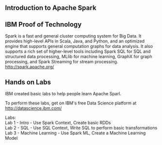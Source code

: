 ## Introduction to Apache Spark
## IBM Proof of Technology

Spark is a fast and general cluster computing system for Big Data. It provides
high-level APIs in Scala, Java, and Python, and an optimized engine that
supports general computation graphs for data analysis. It also supports a
rich set of higher-level tools including Spark SQL for SQL and structured
data processing, MLlib for machine learning, GraphX for graph processing,
and Spark Streaming for stream processing. <http://spark.apache.org/>

## Hands on Labs
IBM created basic labs to help people learn Apache Sparl. 

To perform these labs, get on IBM's free Data Science platform at <http://datascience.ibm.com/>

Labs: <br>
Lab 1 - Intro - Use Spark Context, Create basic RDDs<br>
Lab 2 - SQL - Use SQL Context, Write SQL to perform basic transformations<br>
Lab 3 - Machine Learning - Use Spark ML, Create a Machine Learning Model<br>

